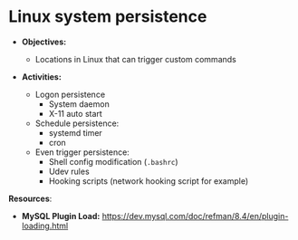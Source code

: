 # Linux system persistence
- **Objectives:**
  - Locations in Linux that can trigger custom commands

- **Activities:**
  - Logon persistence
    - System daemon
    - X-11 auto start
  - Schedule persistence:
    - systemd timer
    - cron
  - Even trigger persistence:
    - Shell config modification (`.bashrc`)
    - Udev rules
    - Hooking scripts (network hooking script for example)


**Resources**:
  - **MySQL Plugin Load:** https://dev.mysql.com/doc/refman/8.4/en/plugin-loading.html